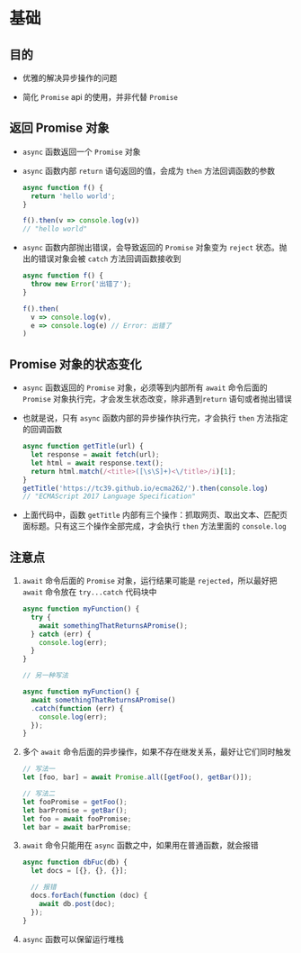 # 基础

## 目的

+ 优雅的解决异步操作的问题

+ 简化 `Promise` api 的使用，并非代替 `Promise`

## 返回 Promise 对象

+ `async` 函数返回一个 `Promise` 对象

+ `async` 函数内部 `return` 语句返回的值，会成为 `then` 方法回调函数的参数

  ```js
  async function f() {
    return 'hello world';
  }

  f().then(v => console.log(v))
  // "hello world"
  ```

+ `async` 函数内部抛出错误，会导致返回的 `Promise` 对象变为 `reject` 状态。抛出的错误对象会被 `catch` 方法回调函数接收到

  ```js
  async function f() {
    throw new Error('出错了');
  }

  f().then(
    v => console.log(v),
    e => console.log(e) // Error: 出错了
  )
  ```

## Promise 对象的状态变化

+ `async` 函数返回的 `Promise` 对象，必须等到内部所有 `await` 命令后面的 `Promise` 对象执行完，才会发生状态改变，除非遇到`return` 语句或者抛出错误

+ 也就是说，只有 `async` 函数内部的异步操作执行完，才会执行 `then` 方法指定的回调函数

    ```js
    async function getTitle(url) {
      let response = await fetch(url);
      let html = await response.text();
      return html.match(/<title>([\s\S]+)<\/title>/i)[1];
    }
    getTitle('https://tc39.github.io/ecma262/').then(console.log)
    // "ECMAScript 2017 Language Specification"
    ```

+ 上面代码中，函数 `getTitle` 内部有三个操作：抓取网页、取出文本、匹配页面标题。只有这三个操作全部完成，才会执行 `then` 方法里面的 `console.log`

## 注意点

1. `await` 命令后面的 `Promise` 对象，运行结果可能是 `rejected`，所以最好把 `await` 命令放在 `try...catch` 代码块中

    ```js
    async function myFunction() {
      try {
        await somethingThatReturnsAPromise();
      } catch (err) {
        console.log(err);
      }
    }

    // 另一种写法

    async function myFunction() {
      await somethingThatReturnsAPromise()
      .catch(function (err) {
        console.log(err);
      });
    }
    ```

2. 多个 `await` 命令后面的异步操作，如果不存在继发关系，最好让它们同时触发

    ```js
    // 写法一
    let [foo, bar] = await Promise.all([getFoo(), getBar()]);

    // 写法二
    let fooPromise = getFoo();
    let barPromise = getBar();
    let foo = await fooPromise;
    let bar = await barPromise;
    ```

3. `await` 命令只能用在 `async` 函数之中，如果用在普通函数，就会报错

    ```js
    async function dbFuc(db) {
      let docs = [{}, {}, {}];

      // 报错
      docs.forEach(function (doc) {
        await db.post(doc);
      });
    }
    ```

4. `async` 函数可以保留运行堆栈
